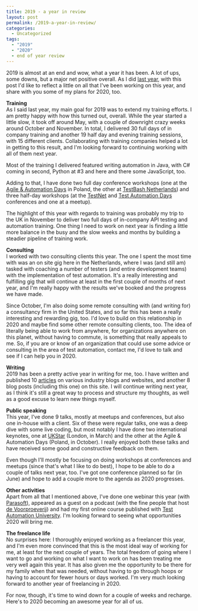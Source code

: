 ```yaml
---
title: 2019 - a year in review
layout: post
permalink: /2019-a-year-in-review/
categories:
  - Uncategorized
tags:
  - "2019"
  - "2020"
  - end of year review
---
```

2019 is almost at an end and wow, what a year it has been. A lot of ups, some downs, but a major net positive overall. As I did [last year](/on-my-2018-and-my-2019/), with this post I'd like to reflect a little on all that I've been working on this year, and share with you some of my plans for 2020, too.

**Training**  
As I said last year, my main goal for 2019 was to extend my training efforts. I am pretty happy with how this turned out, overall. While the year started a little slow, it took off around May, with a couple of downright crazy weeks around October and November. In total, I delivered 30 full days of in company training and another 19 half day and evening training sessions, with 15 different clients. Collaborating with training companies helped a lot in getting to this result, and I'm looking forward to continuing working with all of them next year.

Most of the training I delivered featured writing automation in Java, with C# coming in second, Python at #3 and here and there some JavaScript, too.

Adding to that, I have done two full day conference workshops (one at the <a href="http://aadays.pl/" target="_blank" rel="noreferrer noopener" aria-label="Agile & Automation Days (opens in a new tab)">Agile & Automation Days</a> in Poland, the other at <a href="https://www.ministryoftesting.com/events/testbash-netherlands-2019" target="_blank" rel="noreferrer noopener" aria-label="TestBash Netherlands (opens in a new tab)">TestBash Netherlands</a>) and three half-day workshops (at the <a href="https://www.testnet.org/testnet/home" target="_blank" rel="noreferrer noopener" aria-label="TestNet (opens in a new tab)">TestNet</a> and <a href="https://www.testautomationdays.com/" target="_blank" rel="noreferrer noopener" aria-label="Test Automation Days (opens in a new tab)">Test Automation Days</a> conferences and one at a meetup).

The highlight of this year with regards to training was probably my trip to the UK in November to deliver two full days of in-company API testing and automation training. One thing I need to work on next year is finding a little more balance in the busy and the slow weeks and months by building a steadier pipeline of training work.

**Consulting**  
I worked with two consulting clients this year. The one I spent the most time with was an on site gig here in the Netherlands, where I was (and still am) tasked with coaching a number of testers (and entire development teams) with the implementation of test automation. It's a really interesting and fulfilling gig that will continue at least in the first couple of months of next year, and I'm really happy with the results we've booked and the progress we have made.

Since October, I'm also doing some remote consulting with (and writing for) a consultancy firm in the United States, and so far this has been a really interesting and rewarding gig, too. I'd love to build on this relationship in 2020 and maybe find some other remote consulting clients, too. The idea of literally being able to work from anywhere, for organizations anywhere on this planet, without having to commute, is something that really appeals to me. So, if you are or know of an organization that could use some advice or consulting in the area of test automation, contact me, I'd love to talk and see if I can help you in 2020.

**Writing**  
2019 has been a pretty active year in writing for me, too. I have written and published 10 [articles](/articles/) on various industry blogs and websites, and another 8 blog posts (including this one) on this site. I will continue writing next year, as I think it's still a great way to process and structure my thoughts, as well as a good excuse to learn new things myself.

**Public speaking**  
This year, I've done 9 talks, mostly at meetups and conferences, but also one in-house with a client. Six of these were regular talks, one was a deep dive with some live coding, but most notably I have done two international keynotes, one at <a href="https://ukstar.eurostarsoftwaretesting.com/" target="_blank" rel="noreferrer noopener" aria-label="UKStar (opens in a new tab)">UKStar</a> (London, in March) and the other at the Agile & Automation Days (Poland, in October). I really enjoyed both these talks and have received some good and constructive feedback on them.

Even though I'll mostly be focusing on doing workshops at conferences and meetups (since that's what I like to do best), I hope to be able to do a couple of talks next year, too. I've got one conference planned so far (in June) and hope to add a couple more to the agenda as 2020 progresses. 

**Other activities**  
Apart from all that I mentioned above, I've done one webinar this year (with <a rel="noreferrer noopener" aria-label="Parasoft (opens in a new tab)" href="https://www.parasoft.com/" target="_blank">Parasoft</a>), appeared as a guest on a podcast (with the fine people that host <a rel="noreferrer noopener" aria-label="de Voorproeverij (opens in a new tab)" href="https://devoorproeverij.nl/?p=136" target="_blank">de Voorproeverij</a>) and had my first online course published with <a href="https://testautomationu.applitools.com/automating-your-api-tests-with-rest-assured/" target="_blank" rel="noreferrer noopener" aria-label="Test Automation University (opens in a new tab)">Test Automation University</a>. I'm looking forward to seeing what opportunities 2020 will bring me.

**The freelance life**  
No surprises here: I thoroughly enjoyed working as a freelancer this year, and I'm even more convinced that this is the most ideal way of working for me, at least for the next couple of years. The total freedom of going where I want to go and working on what I want to work on has been treating me very well again this year. It has also given me the opportunity to be there for my family when that was needed, without having to go through hoops or having to account for fewer hours or days worked. I'm very much looking forward to another year of freelancing in 2020.

For now, though, it's time to wind down for a couple of weeks and recharge. Here's to 2020 becoming an awesome year for all of us.